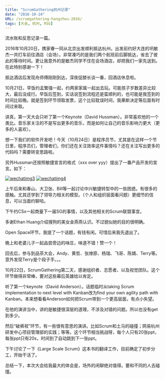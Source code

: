 ```yaml
---
title: "ScrumGathering杭州记录"
date: "2016-10-24"
URL: /scrumgathering-hangzhou-2016/
tags: [大会, 杭州, RSG]
---
```


流水账和反思记录一篇。

2016年10月20日，携家眷一同从北京出发顺利抵达杭州。出发前约好大连的巩敏杰一共打车前往酒店（会场）。非常凑巧的是我们两个航班前后脚抵达，省去了彼此的等待时间。更让我意外的是敏杰同学不住在会场酒店，却把我们一家先送到。在此特别感谢一下！

抵达酒店后发现舟师傅刚刚到达，深夜促膝长谈一番，回酒店休息啦。

10月21日，早饭约孟繁强一起，约两家家属一起出去玩。可能孩子岁数差异比较大，最后没成行。早饭后签到，实话说签到流程还是蛮顺利的，也可能是我签到的时间比较晚。就是签到环节领取发票，这个比较耽误时间，我果断决定等后面有时间过来取。

讲真，第一天大会只听了第一个Keynote（David Hussman）。非常喜欢他的一个类比。音乐家关注的不是写出更多的音乐，而是如何让自己的音乐影响力更大（更多的人喜欢）。

想一下我们的软件开发吧！今天（10月24日）是程序员节，尤其是在这样一个节日里，程序员们，管理者们，你们还在关注效率这件事情吗？还在关注写出更多的代码吗？需要转变思路啦。

另外Hussman还按照敏捷宣言的格式（xxx over yyy）提出了一番产品开发的宣言。如下：

[![wechatimg3](/wp-content/uploads/2016/10/WechatIMG3.jpeg)](http://bobjiang.com/scrumgathering-regional-hangzhou-2016/wechatimg3/#main) [![wechatimg4](/wp-content/uploads/2016/10/WechatIMG4.jpeg)](http://bobjiang.com/scrumgathering-regional-hangzhou-2016/wechatimg4/#main)

上午后来和春山、大卫张、Bill等一起讨论中兴敏捷转型中的一些困惑。有很多的感触。尤其还学到了领导力相关的模型。（个人和组织层面看问题）更细节的信息，可以当面约聊哈。

下午约CSx一起商量下一届SG的事情，以及其他相关的Scrum联盟事宜。

多谢Ethan Huang介绍搜狗的美女金燕燕认识。不过貌似她的目的很明确。

Open Space环节，我提了一个话题，有钱有闲。可惜后来我先退出了。

晚上和老婆儿子一起品尝旁边的味庄，味道不错！赞一个！

回去后，参与到品茶大会，Andy、黄哲、张燎原、杨瑞、飞哥、陈婧、Terry等。意外发现Terry是个段子手。。。

10月22日，ScrumGathering第二天，感谢组织者、志愿者、以及视觉团队。这个环节做得非常棒，要对这些幕后英雄给以肯定。

听了第一个keynote（David Anderson）。话题临时从taking Scrum implementation to next level with Kanban改为find your own agility path with Kanban。本来想看看Anderson如何把Scrum带到一个更高层面，有点小失望。

在他的演讲当中，讲的是敏捷很深层的道理，不涉及对错的问题。所以也没有get到多少。

然后“破裤衩”环节，有一些很有意思的演讲。比如Scrum和土马的碰撞；网易杭州研发中心项目管理部的实践；等等。这个环节相当挑战呀，每个人只有20张ppt，每张ppt只有20s，时间到了自动跳到下一张ppt。

下午讨论了一下《Large Scale Scrum》这本书的翻译工作，目前确定了初步分工，开始干活了。

总结一下，本次大会给我最大的体会是，场外的闲聊绝对值得。要和不同的人去碰撞。
